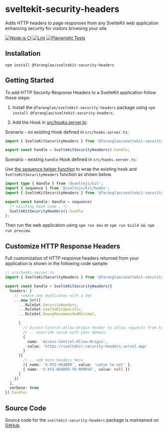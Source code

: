 # sveltekit-security-headers

Adds HTTP headers to page responses from any SvelteKit web application enhancing security for visitors browsing your site.

[![Node.js CI](https://github.com/kevinobee/sveltekit-security-headers/actions/workflows/node.js.yml/badge.svg)](https://github.com/kevinobee/sveltekit-security-headers/actions/workflows/node.js.yml)
[![Lint](https://github.com/kevinobee/sveltekit-security-headers/actions/workflows/lint.yml/badge.svg)](https://github.com/kevinobee/sveltekit-security-headers/actions/workflows/lint.yml)
[![Playwright Tests](https://github.com/kevinobee/sveltekit-security-headers/actions/workflows/playwright.yml/badge.svg)](https://github.com/kevinobee/sveltekit-security-headers/actions/workflows/playwright.yml)

## Installation

```shell
npm install @faranglao/sveltekit-security-headers
```

## Getting Started

To add HTTP Security Response Headers to a SvelteKit application follow these steps:

1. Install the `@faranglao/sveltekit-security-headers` package using `npm install @faranglao/sveltekit-security-headers`.

2. Add the Hook in [src/hooks.server.ts](./src/hooks.server.ts):

Scenario - no existing Hook defined in `src/hooks.server.ts`:

```ts
import { SvelteKitSecurityHeaders } from '@faranglao/sveltekit-security-headers';

export const handle = SvelteKitSecurityHeaders().handle;
```

Scenario - existing `handle` Hook defined in `src/hooks.server.ts`:

Use [the sequence helper function](https://kit.svelte.dev/docs/modules#sveltejs-kit-hooks) to wrap the existing hook and `SvelteKitSecurityHeaders` function as shown below.

```ts
import type { Handle } from '@sveltejs/kit';
import { sequence } from '@sveltejs/kit/hooks';
import { SvelteKitSecurityHeaders } from '@faranglao/sveltekit-security-headers';

export const handle: Handle = sequence(
  /* existing Hook code , */
  SvelteKitSecurityHeaders().handle
);
```

Then run the web application using `npm run dev` or `npm run build && npm run preview`.

## Customize HTTP Response Headers

Full customization of HTTP response headers returned from your application is shown in the following code sample:

```ts
// src/hooks.server.ts
import { SvelteKitSecurityHeaders } from '@faranglao/sveltekit-security-headers';

export const handle = SvelteKitSecurityHeaders({
  headers: [
    // remove any duplicates with a Set
    ...new Set([
      ...RuleSet.SecurityHeaders,
      ...RuleSet.SvelteKitSpecific,
      ...RuleSet.OwaspRecommendedMinimal,

      [
        // Access-Control-Allow-Origin header to allow requests from https://sveltekit-security-headers.vercel.app
        // .. override value with your domain
        {
          name: 'Access-Control-Allow-Origin',
          value: 'https://sveltekit-security-headers.vercel.app'
        }
      ][
        //... add more headers here
        ({ name: 'X-XYZ-HEADER', value: 'value to set' },
        { name: 'X-XYZ-HEADER-TO-REMOVE', value: null })
      ]
    ])
  ],
  verbose: true
}).handle;
```

## Source Code

Source code for the <code>sveltekit-security-headers</code> package is maintained on [GitHub](https://github.com/kevinobee/sveltekit-security-headers).
